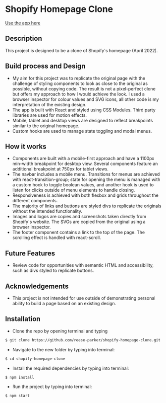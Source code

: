 # Shopify Homepage Clone

[Use the app here](https://reese-parker.github.io/shopify-homepage-clone/)


## Description

This project is designed to be a clone of Shopify's homepage (April 2022).

## Build process and Design

* My aim for this project was to replicate the original page with the challenge of styling components to look as close to the original as possible, without copying code. The result is not a pixel-perfect clone but offers my approach to how I would achieve the look. I used a browser inspector for colour values and SVG icons, all other code is my interpretation of the existing design.
* The app is built with React and styled using CSS Modules. Third party libraries are used for motion effects.
* Mobile, tablet and desktop views are designed to reflect breakpoints similar to the original homepage.
* Custom hooks are used to manage state toggling and modal menus.


## How it works


* Components are built with a mobile-first approach and have a 1100px min-width breakpoint for desktop view. Several components feature an additional breakpoint at 750px for tablet views.
* The navbar includes a mobile menu. Transitions for menus are achieved with react-transition-group; state for opening the menu is managed with a custom hook to toggle boolean values, and another hook is used to listen for clicks outside of menu elements to handle closing. 
* Responsiveness is achieved with both flexbox and grids throughout the different components.
* The majority of links and buttons are styled divs to replicate the originals without the intended functionality.
* Images and logos are copies and screenshots taken directly from Shopify's website. The SVGs are copied from the original using a browser inspector.
* The footer component contains a link to the top of the page. The scrolling effect is handled with react-scroll.

## Future Features

* Review code for opportunities with semantic HTML and accessibility, such as divs styled to replicate buttons.

## Acknowledgements

* This project is not intended for use outside of demonstrating personal ability to build a page based on an existing design.



## Installation

* Clone the repo by opening terminal and typing

```bash
$ git clone https://github.com/reese-parker/shopify-homepage-clone.git
```

* Navigate to the new folder by typing into terminal:
```bash
$ cd shopify-homepage-clone
```

* Install the required dependencies by typing into terminal:
```bash
$ npm install
```
* Run the project by typing into terminal:
```bash
$ npm start
```